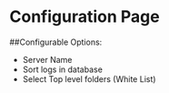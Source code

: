 Configuration Page
==================

##Configurable Options:

- Server Name
- Sort logs in database
- Select Top level folders (White List)